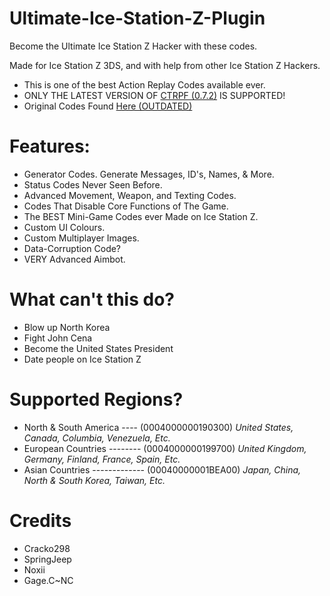 # Ultimate-Ice-Station-Z-Plugin
Become the Ultimate Ice Station Z Hacker with these codes. 

Made for Ice Station Z 3DS, and with help from other Ice Station Z Hackers. 
- This is one of the best Action Replay Codes available ever.
- ONLY THE LATEST VERSION OF [CTRPF (0.7.2)](https://github.com/Cracko298/Ultimate-Ice-Station-Z-Plugin/blob/main/CTRPF%20(0.7.2).3gx?raw=true) IS SUPPORTED!
- Original Codes Found [Here (OUTDATED)](https://cactusman298.itch.io/cracktus-heinkel-ice-station-z-12-updated-plugin)

# Features:
- Generator Codes. Generate Messages, ID's, Names, & More.
- Status Codes Never Seen Before.
- Advanced Movement, Weapon, and Texting Codes.
- Codes That Disable Core Functions of The Game.
- The BEST Mini-Game Codes ever Made on Ice Station Z.
- Custom UI Colours.
- Custom Multiplayer Images.
- Data-Corruption Code?
- VERY Advanced Aimbot.

# What can't this do?
- Blow up North Korea
- Fight John Cena
- Become the United States President
- Date people on Ice Station Z

# Supported Regions?
- North & South America ---- (0004000000190300) *United States, Canada, Columbia, Venezuela, Etc.*
- European Countries -------- (0004000000199700) *United Kingdom, Germany, Finland, France, Spain, Etc.*
- Asian Countries ------------- (00040000001BEA00) *Japan, China, North & South Korea, Taiwan, Etc.*

# Credits
- Cracko298
- SpringJeep
- Noxii
- Gage.C~NC
